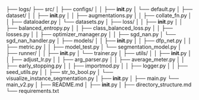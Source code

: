 ├── logs/
├── src/
│   ├── configs/
│   │   ├── __init__.py
│       └── default.py
│   ├── dataset/
│   │   ├── __init__.py
│   │   ├── augmentations.py
│   │   ├── collate_fn.py
│   │   ├── dataloader.py
│       └── datasets.py
│   ├── loss/
│   │   ├── __init__.py
│   │   ├── balanced_entropy.py
│   │   ├── class_balanced_loss.py
│   │   ├── losses.py
│   │   ├── optimizer_manager.py
│   │   ├── sgd_nan.py
│       └── sgd_nan_handler.py
│   ├── models/
│   │   ├── __init__.py
│   │   ├── dfp_net.py
│   │   ├── metric.py
│   │   ├── model_test.py
│       └── segmentation_model.py
│   ├── runner/
│   │   ├── __init__.py
│       └── trainer.py
│   ├── utils/
│   │   ├── __init__.py
│   │   ├── adjust_lr.py
│   │   ├── arg_parser.py
│   │   ├── average_meter.py
│   │   ├── early_stopping.py
│   │   ├── importmod.py
│   │   ├── logger.py
│   │   ├── seed_utils.py
│   │   ├── str_to_bool.py
│       └── visualize_instance_segmentation.py
│   ├── __init__.py
│   ├── main.py
    └── main_v2.py
│   ├── README.md
│   ├── __init__.py
│   ├── directory_structure.md
    └── requirements.txt